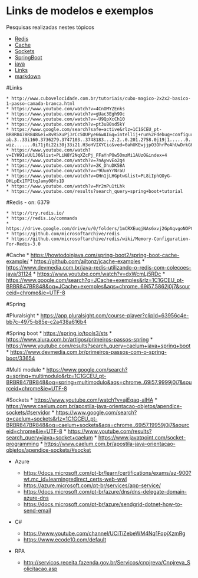# Links de modelos e exemplos
Pesquisas realizadas nestes tópicos


* [Redis](https://github.com/ailtonz/tools_scripts/blob/master/Redis.md)
* [Cache](https://github.com/ailtonz/tools_scripts/blob/master/Cache.md)
* [Sockets](https://github.com/ailtonz/tools_scripts/blob/master/Sockets.md)
* [SpringBoot](https://github.com/ailtonz/tools_scripts/blob/master/SpringBoot.md)
* [java](https://github.com/ailtonz/tools_scripts/blob/master/java.md)
* [Links](https://github.com/ailtonz/tools_scripts/blob/master/links.md)
* [markdown](https://github.com/ailtonz/markdown-here)


#Links

	* http://www.cubovelocidade.com.br/tutoriais/cubo-magico-2x2x2-basico-1-passo-camada-branca.html
	* https://www.youtube.com/watch?v=4CnOMYZEnks
	* https://www.youtube.com/watch?v=gUac3Egh9Oc
	* https://www.youtube.com/watch?v=-U9QpXcCh10
	* https://www.youtube.com/watch?v=pt3uB0sd5kY
	* https://www.google.com/search?safe=active&rlz=1C1GCEU_pt-BRBR847BR848&ei=8vR5XuPjJrCc5OUPye66wAI&q=intellij+run%2Fdebug+configuration+maven+mvn+clean+install&oq=intellij+run%2Fdebug+configuration+maven+mvn+clean+install&gs_l=psy-ab.3..33i160.3736279.3747103..3748183...2.2..0.201.2758.0j19j1......0....1..gws-wiz.......0i71j0i22i30j33i21.H3oHVIXYCic&ved=0ahUKEwjjpO3OhrPoAhUwDrkGHUm3DigQ4dUDCAs&uact=5
	* https://www.youtube.com/watch?v=IYH9IvUU1J0&list=PLiN8Y2NqXZcPj_FFaYnPOw5OmzMi1AUzO&index=4
	* https://www.youtube.com/watch?v=7nAywvEo2q4
	* https://www.youtube.com/watch?v=2K_DhuDK5BA
	* https://www.youtube.com/watch?v=r9UumYrNraU
	* https://www.youtube.com/watch?v=OHn1jLHGptw&list=PL8iIphQOyG-DHLpEx1TPItqJamy08fs1D
	* https://www.youtube.com/watch?v=Mr2mPu1tLhk
	* https://www.youtube.com/results?search_query=spring+boot+tutorial

#Redis - on: 6379

	* http://try.redis.io/
	* https://redis.io/commands
	* https://drive.google.com/drive/u/0/folders/1mCRXEuqjNAs6xvj2GpAqvgoNOPCwc3Yl
	* https://github.com/microsoftarchive/redis
	* https://github.com/microsoftarchive/redis/wiki/Memory-Configuration-For-Redis-3.0

#Cache
	* https://howtodoinjava.com/spring-boot2/spring-boot-cache-example/
	* https://github.com/ailtonz/jcache-examples
	* https://www.devmedia.com.br/java-redis-utilizando-o-redis-com-colecoes-java/31124
	* https://www.youtube.com/watch?v=dxWcmLj5RDc
	* https://www.google.com/search?q=JCache+exemples&rlz=1C1GCEU_pt-BRBR847BR848&oq=JCache+exemples&aqs=chrome..69i57.5862j0j7&sourceid=chrome&ie=UTF-8

#Spring 

#Pluralsight
	* https://app.pluralsight.com/course-player?clipId=63956c4e-bb7c-4975-b85e-c2a438a616b4

#Spring boot
	* https://spring.io/tools3/sts
	* https://www.alura.com.br/artigos/primeiros-passos-spring
	* https://www.youtube.com/results?search_query=caelum+java+spring+boot
	* https://www.devmedia.com.br/primeiros-passos-com-o-spring-boot/33654

#Multi module
	* https://www.google.com/search?q=spring+multimodulo&rlz=1C1GCEU_pt-BRBR847BR848&oq=spring+multimodulo&aqs=chrome..69i57.9999j0j7&sourceid=chrome&ie=UTF-8

#Sockets
	* https://www.youtube.com/watch?v=ajEqaq-alHA
	* https://www.caelum.com.br/apostila-java-orientacao-objetos/apendice-sockets/#servidor
	* https://www.google.com/search?q=caelum+sockets&rlz=1C1GCEU_pt-BRBR847BR848&oq=caelum+sockets&aqs=chrome..69i57.19959j0j7&sourceid=chrome&ie=UTF-8
	* https://www.youtube.com/results?search_query=java+socket+caelum
	* https://www.javatpoint.com/socket-programming
	* https://www.caelum.com.br/apostila-java-orientacao-objetos/apendice-sockets/#socket

* Azure
	* https://docs.microsoft.com/pt-br/learn/certifications/exams/az-900?wt.mc_id=learningredirect_certs-web-wwl
	* https://azure.microsoft.com/pt-br/services/app-service/
	* https://docs.microsoft.com/pt-br/azure/dns/dns-delegate-domain-azure-dns
	* https://docs.microsoft.com/pt-br/azure/sendgrid-dotnet-how-to-send-email

* C#
	* https://www.youtube.com/channel/UCiTiZebeWM4Nq1FqpjXzmRg
	* https://www.ecode10.com/default

* RPA
	* http://servicos.receita.fazenda.gov.br/Servicos/cnpjreva/Cnpjreva_Solicitacao.asp
